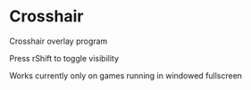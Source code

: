 # Crosshair
Crosshair overlay program

Press rShift to toggle visibility

Works currently only on games running in windowed fullscreen
